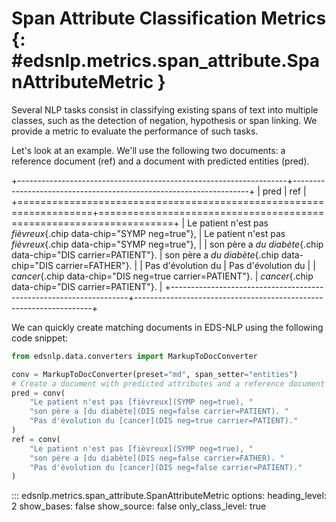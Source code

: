 # Span Attribute Classification Metrics {: #edsnlp.metrics.span_attribute.SpanAttributeMetric }

Several NLP tasks consist in classifying existing spans of text into multiple classes,
such as the detection of negation, hypothesis or span linking. We provide a metric
to evaluate the performance of such tasks.

Let's look at an example. We'll use the following two documents: a reference
document (ref) and a document with predicted entities (pred).

+-------------------------------------------------------------------+-------------------------------------------------------------------+
| pred                                                              | ref                                                               |
+===================================================================+===================================================================+
| Le patient n'est pas *fièvreux*{.chip data-chip="SYMP neg=true"}, | Le patient n'est pas *fièvreux*{.chip data-chip="SYMP neg=true"}, |
| son père a *du diabète*{.chip data-chip="DIS carrier=PATIENT"}.   | son père a *du diabète*{.chip data-chip="DIS carrier=FATHER"}.    |
| Pas d'évolution du                                                | Pas d'évolution du                                                |
| *cancer*{.chip data-chip="DIS neg=true carrier=PATIENT"}.         | *cancer*{.chip data-chip="DIS carrier=PATIENT"}.                  |
+-------------------------------------------------------------------+-------------------------------------------------------------------+

We can quickly create matching documents in EDS-NLP using the following code snippet:

```python
from edsnlp.data.converters import MarkupToDocConverter

conv = MarkupToDocConverter(preset="md", span_setter="entities")
# Create a document with predicted attributes and a reference document
pred = conv(
    "Le patient n'est pas [fièvreux](SYMP neg=true), "
    "son père a [du diabète](DIS neg=false carrier=PATIENT). "
    "Pas d'évolution du [cancer](DIS neg=true carrier=PATIENT)."
)
ref = conv(
    "Le patient n'est pas [fièvreux](SYMP neg=true), "
    "son père a [du diabète](DIS neg=false carrier=FATHER). "
    "Pas d'évolution du [cancer](DIS neg=false carrier=PATIENT)."
)
```

::: edsnlp.metrics.span_attribute.SpanAttributeMetric
    options:
        heading_level: 2
        show_bases: false
        show_source: false
        only_class_level: true
